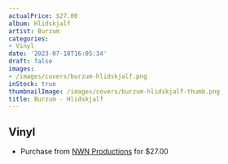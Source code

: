 ```yaml
---
actualPrice: $27.00
album: Hlidskjalf
artist: Burzum
categories:
- Vinyl
date: '2023-07-18T16:05:34'
draft: false
images:
- /images/covers/burzum-hlidskjalf.png
inStock: true
thumbnailImage: /images/covers/burzum-hlidskjalf-thumb.png
title: Burzum - Hlidskjalf
---
```


## Vinyl
* Purchase from [NWN Productions](http://shop.nwnprod.com/index.php?route=product/product&path=75&product_id=36496&sort=pd.name&order=ASC) for $27.00
